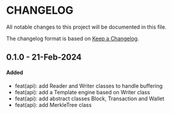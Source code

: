 # CHANGELOG
All notable changes to this project will be documented in this file.

The changelog format is based on [Keep a Changelog](https://keepachangelog.com/en/1.0.0/).

## 0.1.0 - 21-Feb-2024

#### Added

- feat(api): add Reader and Writer classes to handle buffering
- feat(api): add a Template engine based on Writer class
- feat(api): add abstract classes Block, Transaction and Wallet
- feat(api): add MerkleTree class
